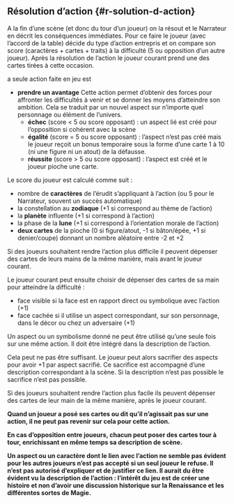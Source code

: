 ## Résolution d’action {#r-solution-d-action}

A la fin d’une scène (et donc du tour d’un joueur) on la résout et le Narrateur en décrit les conséquences immédiates. Pour ce faire le joueur (avec l’accord de la table) décide du type d’action entrepris et on compare son score (caractères + cartes + traits) à la difficulté (5 ou opposition d’un autre joueur). Après la résolution de l’action le joueur courant prend une des cartes tirées à cette occasion.

a seule action faite en jeu est

*   **prendre un avantage** Cette action permet d’obtenir des forces pour affronter les difficultés à venir et se donner les moyens d’atteindre son ambition. Cela se traduit par un nouvel aspect sur n’importe quel personnage ou élément de l’univers.
    *   **échec** (score &lt; 5 ou score opposant) : un aspect lié est créé pour l’opposition si cohérent avec la scène
    *   **égalité** (score = 5 ou score opposant) : l’aspect n’est pas créé mais le joueur reçoit un bonus temporaire sous la forme d’une carte 1 à 10 (ni une figure ni un atout) de la défausse.
    *   **réussite** (score &gt; 5 ou score opposant) : l’aspect est créé et le joueur pioche une carte.

Le score du joueur est calculé comme suit :

*   nombre de **caractères** de l’érudit s’appliquant à l’action (ou 5 pour le Narrateur, souvent un succès automatique)
*   la constellation au **zodiaque** (+1 si correspond au thème de l’action)
*   la **planète** influente (+1 si correspond à l’action)
*   la phase de la **lune** (+1 si correspond à l’orientation morale de l’action)
*   **deux cartes** de la pioche (0 si figure/atout, -1 si bâton/épée, +1 si denier/coupe) donnant un nombre aléatoire entre -2 et +2

Si des joueurs souhaitent rendre l’action plus difficile il peuvent dépenser des cartes de leurs mains de la même manière, mais avant le joueur courant.

Le joueur courant peut ensuite choisir de dépenser des cartes de sa main pour atteindre la difficulté :

*   face visible si la face est en rapport direct ou symbolique avec l’action (+1)
*   face cachée si il utilise un aspect correspondant, sur son personnage, dans le décor ou chez un adversaire (+1)

Un aspect ou un symbolisme donné ne peut être utilisé qu’une seule fois sur une même action. Il doit être intégré dans la description de l’action.

Cela peut ne pas être suffisant. Le joueur peut alors sacrifier des aspects pour avoir +1 par aspect sacrifié. Ce sacrifice est accompagné d’une description correspondant à la scène. Si la description n’est pas possible le sacrifice n’est pas possible.

Si des joueurs souhaitent rendre l’action plus facile ils peuvent dépenser des cartes de leur main de la même manière, après le joueur courant.

**Quand un joueur a posé ses cartes ou dit qu’il n’agissait pas sur une action, il ne peut pas revenir sur cela pour cette action.**

**En cas d’opposition entre joueurs, chacun peut poser des cartes tour à tour, enrichissant en même temps sa description de scène.**

**Un aspect ou un caractère dont le lien avec l’action ne semble pas évident pour les autres joueurs n’est pas accepté si un seul joueur le refuse. Il n’est pas autorisé d’expliquer et de justifier ce lien. Il aurait du être évident vu la description de l’action : l’intérêt du jeu est de créer une histoire et non d’avoir une discussion historique sur la Renaissance et les différentes sortes de Magie.**